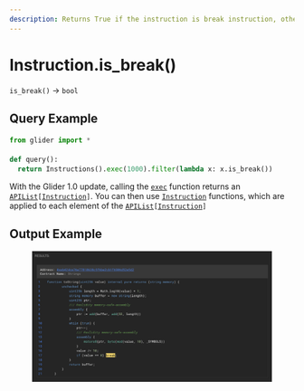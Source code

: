 ```yaml
---
description: Returns True if the instruction is break instruction, otherwise returns False.
---
```


# Instruction.is\_break()

`is_break()` -> `bool`

## Query Example

```python
from glider import *

def query():
  return Instructions().exec(1000).filter(lambda x: x.is_break())
```

With the Glider 1.0 update, calling the [`exec`](../instructions/instructions.exec.md) function returns an [`APIList`](../iterables/apilist.md)`[`[`Instruction`](./)`]`. You can then use [`Instruction`](./) functions, which are applied to each element of the [`APIList`](../iterables/apilist.md)`[`[`Instruction`](./)`]`

## Output Example

<figure><img src="../../.gitbook/assets/image (9).png" alt=""><figcaption></figcaption></figure>
